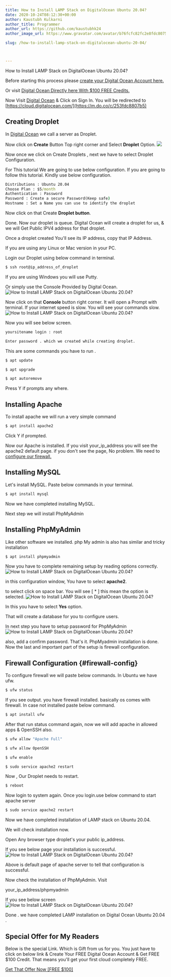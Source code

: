 ```yaml
---
title: How to Install LAMP Stack on DigitalOcean Ubuntu 20.04?
date: 2020-10-24T08:12:30+00:00
author: Kaustubh Kulkarni
author_title: Programmer
author_url: https://github.com/kaustubhk24
author_image_url: https://www.gravatar.com/avatar/b76fcfc82fc2e8fdc8075636f1735f61?s=200

slug: /how-to-install-lamp-stack-on-digitalocean-ubuntu-20-04/



---
```

How to Install LAMP Stack on DigitalOcean Ubuntu 20.04?

Before starting this process please [create your Digital Ocean Account here.](https://m.do.co/c/253fdc8807b5)

Or visit [Digital Ocean Directly here With $100 FREE Credits.](https://m.do.co/c/253fdc8807b5)



Now Visit [Digital Ocean](https://m.do.co/c/253fdc8807b5) & Click on Sign In. You will be redirected to [https://cloud.digitalocean.com/](https://m.do.co/c/253fdc8807b5)

## Creating Droplet

In [Digital Ocean](https://m.do.co/c/253fdc8807b5) we call a server as Droplet.

Now click on **Create** Button Top right corner and Select **Droplet** Option.
![](https://kaustubhk24.netlify.app/imgs/wp-content/uploads/2020/10/image-11.png) 

Now once we click on Create Droplets , next we have to select Droplet Configuration.

For This tutorial We are going to use below configuration. If you are going to follow this tutorial. Kindly use below configuration.

```cmd title="cmd"
Distributions : Ubuntu 20.04
Choose Plan : $5/month
Authentication : Password
Password : Create a secure Password(Keep safe)
Hostname : Set a Name you can use to identify the droplet

```

Now click on that Create **Droplet button**.

Done. Now our droplet is queue. Digital Ocean will create a droplet for us, & we will Get Public IPV4 address for that droplet.

Once a droplet created You'll see its IP address, copy that IP Address.

If you are using any Linux or Mac version in your PC.

Login our Droplet using below command in terminal.

```cmd title="cmd"
$ ssh root@ip_address_of_droplet
```

If you are using Windows you will use Putty.

Or simply use the Console Provided by Digital Ocean.
![How to Install LAMP Stack on DigitalOcean Ubuntu 20.04?](https://kaustubhk24.netlify.app/imgs/wp-content/uploads/2020/10/image-12.png) 

Now click on that **Console** button right corner. It will open a Prompt with terminal. If your internet speed is slow. You will see your commands slow.
![How to Install LAMP Stack on DigitalOcean Ubuntu 20.04?](https://kaustubhk24.netlify.app/imgs/wp-content/uploads/2020/10/image-13.png) 

Now you will see below screen. 

```cmd title="cmd"
yoursitename login : root
```

```cmd title="cmd"
Enter password . which we created while creating droplet.
```



This are some commands you have to run .

```cmd title="cmd"
$ apt update
```

```cmd title="cmd"
$ apt upgrade
```

```cmd title="cmd"
$ apt autoremove
```

Press Y if prompts any where.

## Installing Apache 

To install apache we will run a very simple command 

```cmd title="cmd"
$ apt install apache2
```

Click Y if prompted.

Now our Apache is installed. If you visit your_ip_address you will see the apache2 default page. if you don't see the page, No problem. We need to [configure our firewall.](#firewall-config)

## Installing MySQL

Let's install MySQL. Paste below commands in your terminal.

```cmd title="cmd"
$ apt install mysql
```

Now we have completed installing MySQL.

Next step we will install PhpMyAdmin

## Installing PhpMyAdmin

Like other software we installed. php My admin is also has similar and tricky installation

```cmd title="cmd"
$ apt install phpmyadmin
```

Now you have to complete remaining setup by reading options correctly.
![How to Install LAMP Stack on DigitalOcean Ubuntu 20.04?](https://kaustubhk24.netlify.app/imgs/wp-content/uploads/2020/10/image-15.png) 



in this configuration window, You have to select **apache2**.

to select click on space bar. You will see [ * ] this mean the option is selected.
![How to Install LAMP Stack on DigitalOcean Ubuntu 20.04?](https://kaustubhk24.netlify.app/imgs/wp-content/uploads/2020/10/image-14.png) 

In this you have to select **Yes** option.

That will create a database for you to configure users.

In next step you have to setup password for PhpMyAdmin
![How to Install LAMP Stack on DigitalOcean Ubuntu 20.04?](https://kaustubhk24.netlify.app/imgs/wp-content/uploads/2020/10/image-16.png) 

also, add a confirm password. That's it. PhpMyadmin installation is done. Now the last and important part of the setup is firewall configuration.

## Firewall Configuration {#firewall-config}

To configure firewall we will paste below commands. In Ubuntu we have ufw.

```cmd title="cmd"
$ ufw status
```

If you see output. you have firewall installed. basically os comes with firewall. In case not installed paste below command.

```cmd title="cmd"
$ apt install ufw
```

After that run status command again, now we will add apache in allowed apps & OpenSSH also.

```cmd title="cmd"
$ ufw allow "Apache Full"
```

```cmd title="cmd"
$ ufw allow OpenSSH
```

```cmd title="cmd"
$ ufw enable
```

```cmd title="cmd"
$ sudo service apache2 restart
```

Now , Our Droplet needs to restart.

```cmd title="cmd"
$ reboot
```

Now login to system again. Once you login.use below command to start apache server

```cmd title="cmd"
$ sudo service apache2 restart
```



Now we have completed installation of LAMP stack on Ubuntu 20.04.

We will check installation now.

Open Any browser type droplet's your public ip_address. 

If you see below page your installation is successful.
![How to Install LAMP Stack on DigitalOcean Ubuntu 20.04?](https://kaustubhk24.netlify.app/imgs/wp-content/uploads/2020/10/image-17.png) 

Above is default page of apache server to tell that configuration is successful.

Now check the installation of PhpMyAdmin. Visit

your_ip_address/phpmyadmin

If you see below screen
![How to Install LAMP Stack on DigitalOcean Ubuntu 20.04?](https://kaustubhk24.netlify.app/imgs/wp-content/uploads/2020/10/image-18-1024x475.png) 

Done . we have completed LAMP installation on Digital Ocean Ubuntu 20.04 .

## Special Offer for My Readers

Below is the special Link. Which is Gift from us for you. You just have to click on below link & Create Your FREE Digital Ocean Account & Get FREE $100 Credit. That means you'll get your first cloud completely FREE.





[Get That Offer Now [FREE $100]](https://m.do.co/c/253fdc8807b5)









